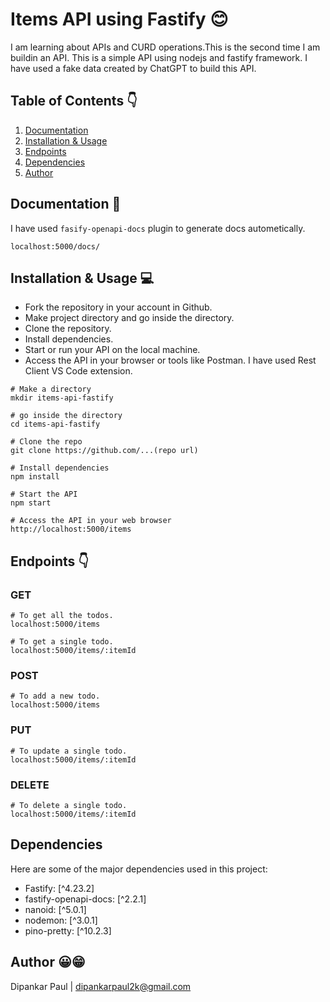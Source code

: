 # Items API using Fastify 😊

I am learning about APIs and CURD operations.This is the second time I am buildin an API. This is a simple API using nodejs and fastify framework. I have used a fake data created by ChatGPT to build this API.

## Table of Contents 👇

1. [Documentation](#documentation)
2. [Installation & Usage](#installation--usage)
3. [Endpoints](#endpoints)
4. [Dependencies](#dependencies)
5. [Author](#author)


## Documentation 📖

I have used `fasify-openapi-docs` plugin to generate docs autometically.

```
localhost:5000/docs/
```

## Installation & Usage 💻

- Fork the repository in your account in Github.
- Make project directory and go inside the directory.
- Clone the repository.
- Install dependencies.
- Start or run your API on the local machine.
- Access the API in your browser or tools like Postman. I have used Rest Client VS Code extension.

```terminal
# Make a directory
mkdir items-api-fastify

# go inside the directory
cd items-api-fastify

# Clone the repo
git clone https://github.com/...(repo url)

# Install dependencies
npm install

# Start the API
npm start

# Access the API in your web browser
http://localhost:5000/items
```

## Endpoints 👇

### GET

```
# To get all the todos.
localhost:5000/items

# To get a single todo.
localhost:5000/items/:itemId
```

### POST

```
# To add a new todo.
localhost:5000/items
```

### PUT

```
# To update a single todo.
localhost:5000/items/:itemId
```

### DELETE

```
# To delete a single todo.
localhost:5000/items/:itemId
```

## Dependencies
Here are some of the major dependencies used in this project:

- Fastify: [^4.23.2]
- fastify-openapi-docs: [^2.2.1]
- nanoid: [^5.0.1]
- nodemon: [^3.0.1]
- pino-pretty: [^10.2.3]

## Author 😀😁

Dipankar Paul | dipankarpaul2k@gmail.com